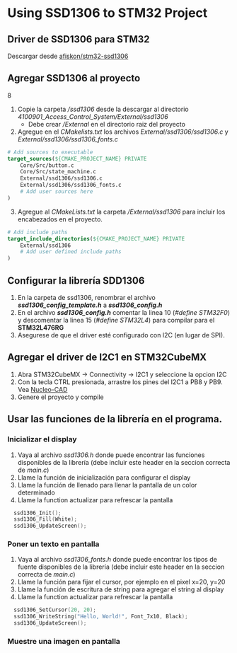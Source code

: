 # Using SSD1306 to STM32 Project

## Driver de SSD1306 para STM32

Descargar desde [afiskon/stm32-ssd1306](https://github.com/afiskon/stm32-ssd1306)

## Agregar SSD1306 al proyecto
8
1. Copie la carpeta */ssd1306* desde la descargar al directorio *4100901_Access_Control_System/External/ssd1306*
    * Debe crear */External* en el directorio raiz del proyecto
2. Agregue en el *CMakelists.txt* los archivos *External/ssd1306/ssd1306.c* y *External/ssd1306/ssd1306_fonts.c*
```CMake
# Add sources to executable
target_sources(${CMAKE_PROJECT_NAME} PRIVATE
    Core/Src/button.c
    Core/Src/state_machine.c
    External/ssd1306/ssd1306.c
    External/ssd1306/ssd1306_fonts.c
    # Add user sources here
)
```
3. Agregue al *CMakeLists.txt* la carpeta */External/ssd1306* para incluir los encabezados en el proyecto.
```CMake
# Add include paths
target_include_directories(${CMAKE_PROJECT_NAME} PRIVATE
    External/ssd1306
    # Add user defined include paths
)
```

## Configurar la librería SDD1306
1. En la carpeta de ssd1306, renombrar el archivo ***ssd1306_config_template.h*** a ***ssd1306_config.h***
2. En el archivo ***ssd1306_config.h*** comentar la linea 10 (*#define STM32F0*) y descomentar la linea 15 (*#define STM32L4*) para compilar para el **STM32L476RG**
3. Asegurese de que el driver esté configurado con I2C (en lugar de SPI).

## Agregar el driver de I2C1 en STM32CubeMX
1. Abra STM32CubeMX -> Connectivity -> I2C1 y seleccione la opcion I2C
2. Con la tecla CTRL presionada, arrastre los pines del I2C1 a PB8 y PB9. Vea [Nucleo-CAD](https://www.st.com/en/evaluation-tools/nucleo-l476rg.html#cad-resources)
3. Genere el proyecto y compile

## Usar las funciones de la librería en el programa.

### Inicializar el display
1. Vaya al archivo *ssd1306.h* donde puede encontrar las funciones disponibles de la librería (debe incluir este header en la seccion correcta de *main.c*)
2. Llame la función de inicialización para configurar el display
3. Llame la función de llenado para llenar la pantalla de un color determinado
4. Llame la function actualizar para refrescar la pantalla
```C
  ssd1306_Init();
  ssd1306_Fill(White);
  ssd1306_UpdateScreen();
```

### Poner un texto en pantalla
1. Vaya al archivo *ssd1306_fonts.h* donde puede encontrar los tipos de fuente disponibles de la librería (debe incluir este header en la seccion correcta de *main.c*)
2. Llame la función para fijar el cursor, por ejemplo en el pixel x=20, y=20
3. Llame la función de escritura de string para agregar el string al display
4. Llame la function actualizar para refrescar la pantalla
```C
  ssd1306_SetCursor(20, 20);
  ssd1306_WriteString("Hello, World!", Font_7x10, Black);
  ssd1306_UpdateScreen();
```

### Muestre una imagen en pantalla
